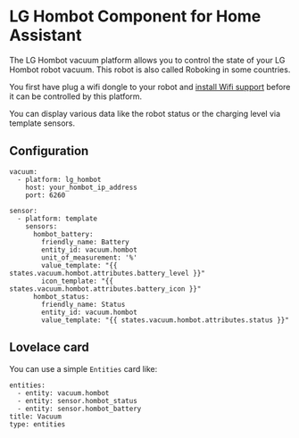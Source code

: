 # LG Hombot Component for Home Assistant

The LG Hombot vacuum platform allows you to control the state of your LG Hombot robot vacuum.
This robot is also called Roboking in some countries.

You first have plug a wifi dongle to your robot and [install Wifi support](https://www.roboter-forum.com/index.php?thread/10009-lg-hombot-3-0-wlan-kamera-steuerung-per-weboberfl%C3%A4che/&postID=107354#post107354) before it can be controlled by this platform.

You can display various data like the robot status or the charging level via template sensors.

## Configuration
```
vacuum:
  - platform: lg_hombot
    host: your_hombot_ip_address
    port: 6260

sensor:
  - platform: template
    sensors:
      hombot_battery:
        friendly_name: Battery
        entity_id: vacuum.hombot
        unit_of_measurement: '%'
        value_template: "{{ states.vacuum.hombot.attributes.battery_level }}"
        icon_template: "{{ states.vacuum.hombot.attributes.battery_icon }}"
      hombot_status:
        friendly_name: Status
        entity_id: vacuum.hombot
        value_template: "{{ states.vacuum.hombot.attributes.status }}"
```

## Lovelace card
You can use a simple `Entities` card like:
```
entities:
  - entity: vacuum.hombot
  - entity: sensor.hombot_status
  - entity: sensor.hombot_battery
title: Vacuum
type: entities
```